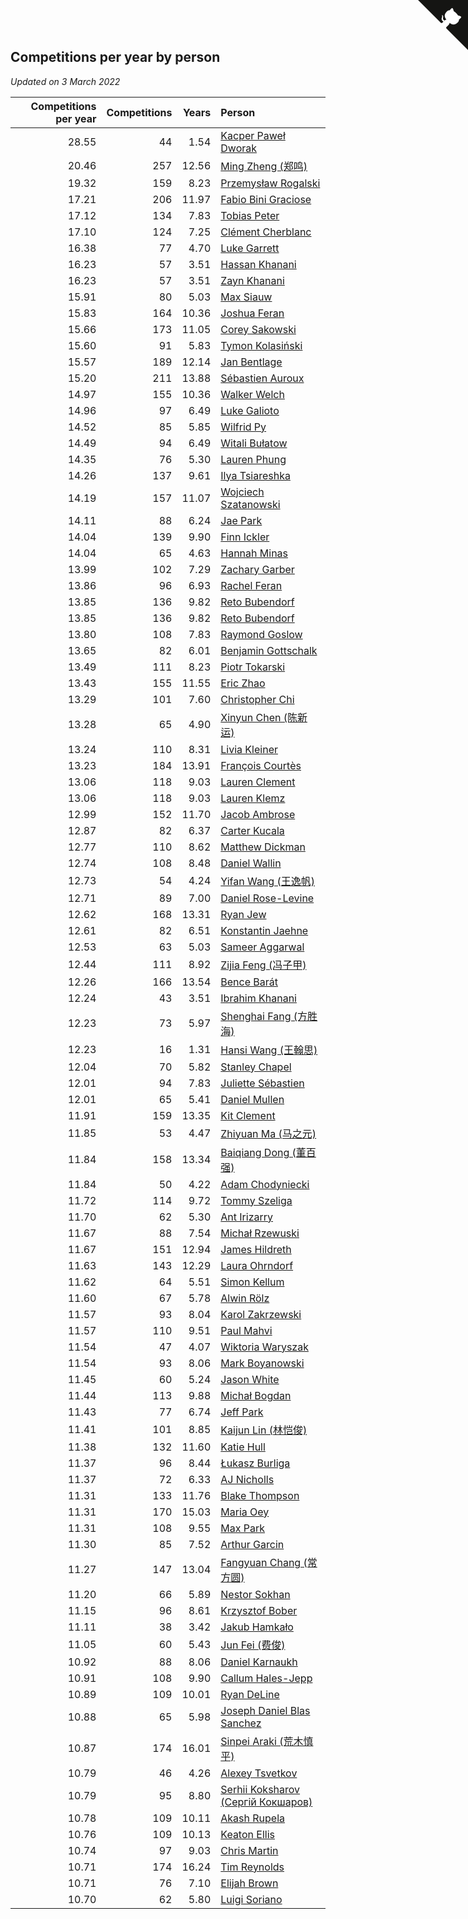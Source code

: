 ## Competitions per year by person

*Updated on  3 March 2022*

| Competitions per year | Competitions | Years | Person |
| ---: | ---: | ---: | :--- |
| 28.55 | 44 | 1.54 | [Kacper Paweł Dworak](https://www.worldcubeassociation.org/persons/2020DWOR01) |
| 20.46 | 257 | 12.56 | [Ming Zheng (郑鸣)](https://www.worldcubeassociation.org/persons/2009ZHEN11) |
| 19.32 | 159 | 8.23 | [Przemysław Rogalski](https://www.worldcubeassociation.org/persons/2013ROGA02) |
| 17.21 | 206 | 11.97 | [Fabio Bini Graciose](https://www.worldcubeassociation.org/persons/2010GRAC02) |
| 17.12 | 134 | 7.83 | [Tobias Peter](https://www.worldcubeassociation.org/persons/2014PETE03) |
| 17.10 | 124 | 7.25 | [Clément Cherblanc](https://www.worldcubeassociation.org/persons/2014CHER05) |
| 16.38 | 77 | 4.70 | [Luke Garrett](https://www.worldcubeassociation.org/persons/2017GARR05) |
| 16.23 | 57 | 3.51 | [Hassan Khanani](https://www.worldcubeassociation.org/persons/2018KHAN26) |
| 16.23 | 57 | 3.51 | [Zayn Khanani](https://www.worldcubeassociation.org/persons/2018KHAN28) |
| 15.91 | 80 | 5.03 | [Max Siauw](https://www.worldcubeassociation.org/persons/2017SIAU02) |
| 15.83 | 164 | 10.36 | [Joshua Feran](https://www.worldcubeassociation.org/persons/2011FERA01) |
| 15.66 | 173 | 11.05 | [Corey Sakowski](https://www.worldcubeassociation.org/persons/2011SAKO01) |
| 15.60 | 91 | 5.83 | [Tymon Kolasiński](https://www.worldcubeassociation.org/persons/2016KOLA02) |
| 15.57 | 189 | 12.14 | [Jan Bentlage](https://www.worldcubeassociation.org/persons/2010BENT01) |
| 15.20 | 211 | 13.88 | [Sébastien Auroux](https://www.worldcubeassociation.org/persons/2008AURO01) |
| 14.97 | 155 | 10.36 | [Walker Welch](https://www.worldcubeassociation.org/persons/2011WELC01) |
| 14.96 | 97 | 6.49 | [Luke Galioto](https://www.worldcubeassociation.org/persons/2015GALI02) |
| 14.52 | 85 | 5.85 | [Wilfrid Py](https://www.worldcubeassociation.org/persons/2016PYWI01) |
| 14.49 | 94 | 6.49 | [Witali Bułatow](https://www.worldcubeassociation.org/persons/2015BUAT01) |
| 14.35 | 76 | 5.30 | [Lauren Phung](https://www.worldcubeassociation.org/persons/2016PHUN02) |
| 14.26 | 137 | 9.61 | [Ilya Tsiareshka](https://www.worldcubeassociation.org/persons/2012TERE01) |
| 14.19 | 157 | 11.07 | [Wojciech Szatanowski](https://www.worldcubeassociation.org/persons/2011SZAT01) |
| 14.11 | 88 | 6.24 | [Jae Park](https://www.worldcubeassociation.org/persons/2015PARK24) |
| 14.04 | 139 | 9.90 | [Finn Ickler](https://www.worldcubeassociation.org/persons/2012ICKL01) |
| 14.04 | 65 | 4.63 | [Hannah Minas](https://www.worldcubeassociation.org/persons/2017MINA04) |
| 13.99 | 102 | 7.29 | [Zachary Garber](https://www.worldcubeassociation.org/persons/2014GARB01) |
| 13.86 | 96 | 6.93 | [Rachel Feran](https://www.worldcubeassociation.org/persons/2015FERA01) |
| 13.85 | 136 | 9.82 | [Reto Bubendorf](https://www.worldcubeassociation.org/persons/2012BUBE01) |
| 13.85 | 136 | 9.82 | [Reto Bubendorf](https://www.worldcubeassociation.org/persons/2012BUBE01) |
| 13.80 | 108 | 7.83 | [Raymond Goslow](https://www.worldcubeassociation.org/persons/2014GOSL01) |
| 13.65 | 82 | 6.01 | [Benjamin Gottschalk](https://www.worldcubeassociation.org/persons/2016GOTT01) |
| 13.49 | 111 | 8.23 | [Piotr Tokarski](https://www.worldcubeassociation.org/persons/2013TOKA01) |
| 13.43 | 155 | 11.55 | [Eric Zhao](https://www.worldcubeassociation.org/persons/2010ZHAO19) |
| 13.29 | 101 | 7.60 | [Christopher Chi](https://www.worldcubeassociation.org/persons/2014CHIC01) |
| 13.28 | 65 | 4.90 | [Xinyun Chen (陈新运)](https://www.worldcubeassociation.org/persons/2017CHEN36) |
| 13.24 | 110 | 8.31 | [Livia Kleiner](https://www.worldcubeassociation.org/persons/2013KLEI03) |
| 13.23 | 184 | 13.91 | [François Courtès](https://www.worldcubeassociation.org/persons/2008COUR01) |
| 13.06 | 118 | 9.03 | [Lauren Clement](https://www.worldcubeassociation.org/persons/2013KLEM01) |
| 13.06 | 118 | 9.03 | [Lauren Klemz](https://www.worldcubeassociation.org/persons/2013KLEM01) |
| 12.99 | 152 | 11.70 | [Jacob Ambrose](https://www.worldcubeassociation.org/persons/2010AMBR01) |
| 12.87 | 82 | 6.37 | [Carter Kucala](https://www.worldcubeassociation.org/persons/2015KUCA01) |
| 12.77 | 110 | 8.62 | [Matthew Dickman](https://www.worldcubeassociation.org/persons/2013DICK01) |
| 12.74 | 108 | 8.48 | [Daniel Wallin](https://www.worldcubeassociation.org/persons/2013WALL03) |
| 12.73 | 54 | 4.24 | [Yifan Wang (王逸帆)](https://www.worldcubeassociation.org/persons/2017WANY29) |
| 12.71 | 89 | 7.00 | [Daniel Rose-Levine](https://www.worldcubeassociation.org/persons/2015ROSE01) |
| 12.62 | 168 | 13.31 | [Ryan Jew](https://www.worldcubeassociation.org/persons/2008JEWR01) |
| 12.61 | 82 | 6.51 | [Konstantin Jaehne](https://www.worldcubeassociation.org/persons/2015JAEH01) |
| 12.53 | 63 | 5.03 | [Sameer Aggarwal](https://www.worldcubeassociation.org/persons/2017AGGA01) |
| 12.44 | 111 | 8.92 | [Zijia Feng (冯子甲)](https://www.worldcubeassociation.org/persons/2013FENG02) |
| 12.26 | 166 | 13.54 | [Bence Barát](https://www.worldcubeassociation.org/persons/2008BARA01) |
| 12.24 | 43 | 3.51 | [Ibrahim Khanani](https://www.worldcubeassociation.org/persons/2018KHAN27) |
| 12.23 | 73 | 5.97 | [Shenghai Fang (方胜海)](https://www.worldcubeassociation.org/persons/2016FANG01) |
| 12.23 | 16 | 1.31 | [Hansi Wang (王翰思)](https://www.worldcubeassociation.org/persons/2020WANG19) |
| 12.04 | 70 | 5.82 | [Stanley Chapel](https://www.worldcubeassociation.org/persons/2016CHAP04) |
| 12.01 | 94 | 7.83 | [Juliette Sébastien](https://www.worldcubeassociation.org/persons/2014SEBA01) |
| 12.01 | 65 | 5.41 | [Daniel Mullen](https://www.worldcubeassociation.org/persons/2016MULL04) |
| 11.91 | 159 | 13.35 | [Kit Clement](https://www.worldcubeassociation.org/persons/2008CLEM01) |
| 11.85 | 53 | 4.47 | [Zhiyuan Ma (马之元)](https://www.worldcubeassociation.org/persons/2017MAZH04) |
| 11.84 | 158 | 13.34 | [Baiqiang Dong (董百强)](https://www.worldcubeassociation.org/persons/2008DONG06) |
| 11.84 | 50 | 4.22 | [Adam Chodyniecki](https://www.worldcubeassociation.org/persons/2017CHOD02) |
| 11.72 | 114 | 9.72 | [Tommy Szeliga](https://www.worldcubeassociation.org/persons/2012SZEL01) |
| 11.70 | 62 | 5.30 | [Ant Irizarry](https://www.worldcubeassociation.org/persons/2016IRIZ02) |
| 11.67 | 88 | 7.54 | [Michał Rzewuski](https://www.worldcubeassociation.org/persons/2014RZEW01) |
| 11.67 | 151 | 12.94 | [James Hildreth](https://www.worldcubeassociation.org/persons/2009HILD01) |
| 11.63 | 143 | 12.29 | [Laura Ohrndorf](https://www.worldcubeassociation.org/persons/2009OHRN01) |
| 11.62 | 64 | 5.51 | [Simon Kellum](https://www.worldcubeassociation.org/persons/2016KELL12) |
| 11.60 | 67 | 5.78 | [Alwin Rölz](https://www.worldcubeassociation.org/persons/2016ROLZ01) |
| 11.57 | 93 | 8.04 | [Karol Zakrzewski](https://www.worldcubeassociation.org/persons/2014ZAKR01) |
| 11.57 | 110 | 9.51 | [Paul Mahvi](https://www.worldcubeassociation.org/persons/2012MAHV01) |
| 11.54 | 47 | 4.07 | [Wiktoria Waryszak](https://www.worldcubeassociation.org/persons/2018WARY01) |
| 11.54 | 93 | 8.06 | [Mark Boyanowski](https://www.worldcubeassociation.org/persons/2014BOYA01) |
| 11.45 | 60 | 5.24 | [Jason White](https://www.worldcubeassociation.org/persons/2016WHIT16) |
| 11.44 | 113 | 9.88 | [Michał Bogdan](https://www.worldcubeassociation.org/persons/2012BOGD01) |
| 11.43 | 77 | 6.74 | [Jeff Park](https://www.worldcubeassociation.org/persons/2015PARK08) |
| 11.41 | 101 | 8.85 | [Kaijun Lin (林恺俊)](https://www.worldcubeassociation.org/persons/2013LINK01) |
| 11.38 | 132 | 11.60 | [Katie Hull](https://www.worldcubeassociation.org/persons/2010HULL01) |
| 11.37 | 96 | 8.44 | [Łukasz Burliga](https://www.worldcubeassociation.org/persons/2013BURL01) |
| 11.37 | 72 | 6.33 | [AJ Nicholls](https://www.worldcubeassociation.org/persons/2015NICH04) |
| 11.31 | 133 | 11.76 | [Blake Thompson](https://www.worldcubeassociation.org/persons/2010THOM03) |
| 11.31 | 170 | 15.03 | [Maria Oey](https://www.worldcubeassociation.org/persons/2007OEYM01) |
| 11.31 | 108 | 9.55 | [Max Park](https://www.worldcubeassociation.org/persons/2012PARK03) |
| 11.30 | 85 | 7.52 | [Arthur Garcin](https://www.worldcubeassociation.org/persons/2014GARC27) |
| 11.27 | 147 | 13.04 | [Fangyuan Chang (常方圆)](https://www.worldcubeassociation.org/persons/2009CHAN04) |
| 11.20 | 66 | 5.89 | [Nestor Sokhan](https://www.worldcubeassociation.org/persons/2016SOKH01) |
| 11.15 | 96 | 8.61 | [Krzysztof Bober](https://www.worldcubeassociation.org/persons/2013BOBE01) |
| 11.11 | 38 | 3.42 | [Jakub Hamkało](https://www.worldcubeassociation.org/persons/2018HAMK01) |
| 11.05 | 60 | 5.43 | [Jun Fei (费俊)](https://www.worldcubeassociation.org/persons/2016FEIJ02) |
| 10.92 | 88 | 8.06 | [Daniel Karnaukh](https://www.worldcubeassociation.org/persons/2014KARN02) |
| 10.91 | 108 | 9.90 | [Callum Hales-Jepp](https://www.worldcubeassociation.org/persons/2012HALE01) |
| 10.89 | 109 | 10.01 | [Ryan DeLine](https://www.worldcubeassociation.org/persons/2012DELI01) |
| 10.88 | 65 | 5.98 | [Joseph Daniel Blas Sanchez](https://www.worldcubeassociation.org/persons/2016SANC08) |
| 10.87 | 174 | 16.01 | [Sinpei Araki (荒木慎平)](https://www.worldcubeassociation.org/persons/2006ARAK01) |
| 10.79 | 46 | 4.26 | [Alexey Tsvetkov](https://www.worldcubeassociation.org/persons/2017TSVE02) |
| 10.79 | 95 | 8.80 | [Serhii Koksharov (Сергій Кокшаров)](https://www.worldcubeassociation.org/persons/2013KOKS01) |
| 10.78 | 109 | 10.11 | [Akash Rupela](https://www.worldcubeassociation.org/persons/2012RUPE01) |
| 10.76 | 109 | 10.13 | [Keaton Ellis](https://www.worldcubeassociation.org/persons/2012ELLI01) |
| 10.74 | 97 | 9.03 | [Chris Martin](https://www.worldcubeassociation.org/persons/2013MART03) |
| 10.71 | 174 | 16.24 | [Tim Reynolds](https://www.worldcubeassociation.org/persons/2005REYN01) |
| 10.71 | 76 | 7.10 | [Elijah Brown](https://www.worldcubeassociation.org/persons/2015BROW03) |
| 10.70 | 62 | 5.80 | [Luigi Soriano](https://www.worldcubeassociation.org/persons/2016SORI04) |


<a href="https://github.com/jonatanklosko/wca_statistics" class="github-corner" aria-label="View source on Github"><svg width="80" height="80" viewBox="0 0 250 250" style="fill:#151513; color:#fff; position: absolute; top: 0; border: 0; right: 0;" aria-hidden="true"><path d="M0,0 L115,115 L130,115 L142,142 L250,250 L250,0 Z"></path><path d="M128.3,109.0 C113.8,99.7 119.0,89.6 119.0,89.6 C122.0,82.7 120.5,78.6 120.5,78.6 C119.2,72.0 123.4,76.3 123.4,76.3 C127.3,80.9 125.5,87.3 125.5,87.3 C122.9,97.6 130.6,101.9 134.4,103.2" fill="currentColor" style="transform-origin: 130px 106px;" class="octo-arm"></path><path d="M115.0,115.0 C114.9,115.1 118.7,116.5 119.8,115.4 L133.7,101.6 C136.9,99.2 139.9,98.4 142.2,98.6 C133.8,88.0 127.5,74.4 143.8,58.0 C148.5,53.4 154.0,51.2 159.7,51.0 C160.3,49.4 163.2,43.6 171.4,40.1 C171.4,40.1 176.1,42.5 178.8,56.2 C183.1,58.6 187.2,61.8 190.9,65.4 C194.5,69.0 197.7,73.2 200.1,77.6 C213.8,80.2 216.3,84.9 216.3,84.9 C212.7,93.1 206.9,96.0 205.4,96.6 C205.1,102.4 203.0,107.8 198.3,112.5 C181.9,128.9 168.3,122.5 157.7,114.1 C157.9,116.9 156.7,120.9 152.7,124.9 L141.0,136.5 C139.8,137.7 141.6,141.9 141.8,141.8 Z" fill="currentColor" class="octo-body"></path></svg></a><style>.github-corner:hover .octo-arm{animation:octocat-wave 560ms ease-in-out}@keyframes octocat-wave{0%,100%{transform:rotate(0)}20%,60%{transform:rotate(-25deg)}40%,80%{transform:rotate(10deg)}}@media (max-width:500px){.github-corner:hover .octo-arm{animation:none}.github-corner .octo-arm{animation:octocat-wave 560ms ease-in-out}}</style>
